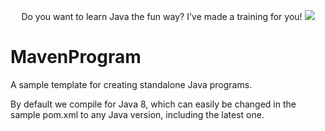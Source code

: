 <p align="center">
  Do you want to learn Java the fun way? I've made a training for you!
  <a href="https://mineacademy.org/project-orion">
    <img src="https://i.imgur.com/OJuN0qP.png" />
  </a>
</p>

# MavenProgram
A sample template for creating standalone Java programs.

By default we compile for Java 8, which can easily be changed in the sample pom.xml to any Java version, including the latest one.
